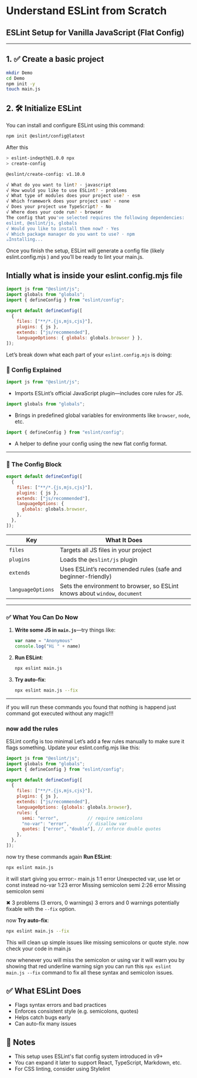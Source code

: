 # Understand ESLint from Scratch
## ESLint Setup for Vanilla JavaScript (Flat Config)
---

## 1. ✅ Create a basic project 
```bash
mkdir Demo 
cd Demo
npm init -y
touch main.js
```

## 2. 🛠 Initialize ESLint
You can install and configure ESLint using this command:

```bash
npm init @eslint/config@latest
```

After this 
```bash
> eslint-indepth@1.0.0 npx
> create-config

@eslint/create-config: v1.10.0

√ What do you want to lint? · javascript
√ How would you like to use ESLint? · problems
√ What type of modules does your project use? · esm
√ Which framework does your project use? · none
√ Does your project use TypeScript? · No 
√ Where does your code run? · browser                                            
The config that you've selected requires the following dependencies:
eslint, @eslint/js, globals
√ Would you like to install them now? · Yes
√ Which package manager do you want to use? · npm
☕️Installing...
```

Once you finish the setup, ESLint will generate a config file (likely eslint.config.mjs ) and you’ll be ready to lint your main.js.

## Intially what is inside your eslint.config.mjs file
```js 
import js from "@eslint/js";
import globals from "globals";
import { defineConfig } from "eslint/config";

export default defineConfig([
  { 
    files: ["**/*.{js,mjs,cjs}"], 
    plugins: { js }, 
    extends: ["js/recommended"], 
    languageOptions: { globals: globals.browser } },
]);
```

Let’s break down what each part of your `eslint.config.mjs` is doing:

### 🧩 Config Explained

```js
import js from "@eslint/js";
```
- Imports ESLint’s official JavaScript plugin—includes core rules for JS.

```js
import globals from "globals";
```
- Brings in predefined global variables for environments like `browser`, `node`, etc.

```js
import { defineConfig } from "eslint/config";
```
- A helper to define your config using the new flat config format.

---

### 🔧 The Config Block

```js
export default defineConfig([
  {
    files: ["**/*.{js,mjs,cjs}"],
    plugins: { js },
    extends: ["js/recommended"],
    languageOptions: {
      globals: globals.browser,
    },
  },
]);
```

| Key               | What It Does                                                                 |
|-------------------|------------------------------------------------------------------------------|
| `files`           | Targets all JS files in your project                                         |
| `plugins`         | Loads the `@eslint/js` plugin                                                |
| `extends`         | Uses ESLint’s recommended rules (safe and beginner-friendly)                 |
| `languageOptions` | Sets the environment to browser, so ESLint knows about `window`, `document` |

---

### ✅ What You Can Do Now

1. **Write some JS in `main.js`**—try things like:
   ```js
   var name = "Anonymous"
   console.log("Hi " + name)
   ```

2. **Run ESLint**:
   ```bash
   npx eslint main.js
   ```

3. **Try auto-fix**:
   ```bash
   npx eslint main.js --fix
   ```

---

if you will run these commands you found that nothing is happend just command got executed without any magic!!!

### now add the rules
ESLint config is too minimal
Let’s add a few rules manually to make sure it flags something. Update your eslint.config.mjs like this:

```js 
import js from "@eslint/js";
import globals from "globals";
import { defineConfig } from "eslint/config";

export default defineConfig([
  {
    files: ["**/*.{js,mjs,cjs}"],
    plugins: { js },
    extends: ["js/recommended"],
    languageOptions: {globals: globals.browser},
    rules: {
      semi: "error",           // require semicolons
      "no-var": "error",       // disallow var
      quotes: ["error", "double"], // enforce double quotes
    },
  },
]);
```
now try these commands again 
**Run ESLint**:
   ```bash
   npx eslint main.js
   ```
it will start giving you errror:- 
main.js
  1:1   error  Unexpected var, use let or const instead  no-var
  1:23  error  Missing semicolon                         semi
  2:26  error  Missing semicolon                         semi

✖ 3 problems (3 errors, 0 warnings)
  3 errors and 0 warnings potentially fixable with the `--fix` option.

now 
**Try auto-fix**:
   ```bash
   npx eslint main.js --fix
   ```

This will clean up simple issues like missing semicolons or quote style.
now check your code in main.js

now whenever you will miss the semicolon or using var it will warn you by showing that red underline warning sign
you can run this  `npx eslint main.js --fix` command to fix all these syntax and semicolon issues.

## ✅ What ESLint Does
- Flags syntax errors and bad practices
- Enforces consistent style (e.g. semicolons, quotes)
- Helps catch bugs early
- Can auto-fix many issues

## 🧠 Notes
- This setup uses ESLint's flat config system introduced in v9+
- You can expand it later to support React, TypeScript, Markdown, etc.
- For CSS linting, consider using Stylelint

